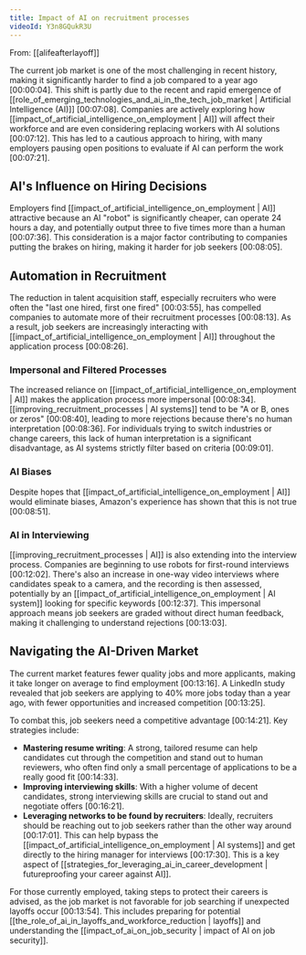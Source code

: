 ```yaml
---
title: Impact of AI on recruitment processes
videoId: Y3n8GQukR3U
---
```


From: [[alifeafterlayoff]] <br/> 

The current job market is one of the most challenging in recent history, making it significantly harder to find a job compared to a year ago <a class="yt-timestamp" data-t="00:00:04">[00:00:04]</a>. This shift is partly due to the recent and rapid emergence of [[role_of_emerging_technologies_and_ai_in_the_tech_job_market | Artificial Intelligence (AI)]] <a class="yt-timestamp" data-t="00:07:08">[00:07:08]</a>. Companies are actively exploring how [[impact_of_artificial_intelligence_on_employment | AI]] will affect their workforce and are even considering replacing workers with AI solutions <a class="yt-timestamp" data-t="00:07:12">[00:07:12]</a>. This has led to a cautious approach to hiring, with many employers pausing open positions to evaluate if AI can perform the work <a class="yt-timestamp" data-t="00:07:21">[00:07:21]</a>.

## AI's Influence on Hiring Decisions

Employers find [[impact_of_artificial_intelligence_on_employment | AI]] attractive because an AI "robot" is significantly cheaper, can operate 24 hours a day, and potentially output three to five times more than a human <a class="yt-timestamp" data-t="00:07:36">[00:07:36]</a>. This consideration is a major factor contributing to companies putting the brakes on hiring, making it harder for job seekers <a class="yt-timestamp" data-t="00:08:05">[00:08:05]</a>.

## Automation in Recruitment

The reduction in talent acquisition staff, especially recruiters who were often the "last one hired, first one fired" <a class="yt-timestamp" data-t="00:03:55">[00:03:55]</a>, has compelled companies to automate more of their recruitment processes <a class="yt-timestamp" data-t="00:08:13">[00:08:13]</a>. As a result, job seekers are increasingly interacting with [[impact_of_artificial_intelligence_on_employment | AI]] throughout the application process <a class="yt-timestamp" data-t="00:08:26">[00:08:26]</a>.

### Impersonal and Filtered Processes
The increased reliance on [[impact_of_artificial_intelligence_on_employment | AI]] makes the application process more impersonal <a class="yt-timestamp" data-t="00:08:34">[00:08:34]</a>. [[improving_recruitment_processes | AI systems]] tend to be "A or B, ones or zeros" <a class="yt-timestamp" data-t="00:08:40">[00:08:40]</a>, leading to more rejections because there's no human interpretation <a class="yt-timestamp" data-t="00:08:36">[00:08:36]</a>. For individuals trying to switch industries or change careers, this lack of human interpretation is a significant disadvantage, as AI systems strictly filter based on criteria <a class="yt-timestamp" data-t="00:09:01">[00:09:01]</a>.

### AI Biases
Despite hopes that [[impact_of_artificial_intelligence_on_employment | AI]] would eliminate biases, Amazon's experience has shown that this is not true <a class="yt-timestamp" data-t="00:08:51">[00:08:51]</a>.

### AI in Interviewing
[[improving_recruitment_processes | AI]] is also extending into the interview process. Companies are beginning to use robots for first-round interviews <a class="yt-timestamp" data-t="00:12:02">[00:12:02]</a>. There's also an increase in one-way video interviews where candidates speak to a camera, and the recording is then assessed, potentially by an [[impact_of_artificial_intelligence_on_employment | AI system]] looking for specific keywords <a class="yt-timestamp" data-t="00:12:37">[00:12:37]</a>. This impersonal approach means job seekers are graded without direct human feedback, making it challenging to understand rejections <a class="yt-timestamp" data-t="00:13:03">[00:13:03]</a>.

## Navigating the AI-Driven Market
The current market features fewer quality jobs and more applicants, making it take longer on average to find employment <a class="yt-timestamp" data-t="00:13:16">[00:13:16]</a>. A LinkedIn study revealed that job seekers are applying to 40% more jobs today than a year ago, with fewer opportunities and increased competition <a class="yt-timestamp" data-t="00:13:25">[00:13:25]</a>.

To combat this, job seekers need a competitive advantage <a class="yt-timestamp" data-t="00:14:21">[00:14:21]</a>. Key strategies include:
*   **Mastering resume writing**: A strong, tailored resume can help candidates cut through the competition and stand out to human reviewers, who often find only a small percentage of applications to be a really good fit <a class="yt-timestamp" data-t="00:14:33">[00:14:33]</a>.
*   **Improving interviewing skills**: With a higher volume of decent candidates, strong interviewing skills are crucial to stand out and negotiate offers <a class="yt-timestamp" data-t="00:16:21">[00:16:21]</a>.
*   **Leveraging networks to be found by recruiters**: Ideally, recruiters should be reaching out to job seekers rather than the other way around <a class="yt-timestamp" data-t="00:17:01">[00:17:01]</a>. This can help bypass the [[impact_of_artificial_intelligence_on_employment | AI systems]] and get directly to the hiring manager for interviews <a class="yt-timestamp" data-t="00:17:30">[00:17:30]</a>. This is a key aspect of [[strategies_for_leveraging_ai_in_career_development | futureproofing your career against AI]].

For those currently employed, taking steps to protect their careers is advised, as the job market is not favorable for job searching if unexpected layoffs occur <a class="yt-timestamp" data-t="00:13:54">[00:13:54]</a>. This includes preparing for potential [[the_role_of_ai_in_layoffs_and_workforce_reduction | layoffs]] and understanding the [[impact_of_ai_on_job_security | impact of AI on job security]].